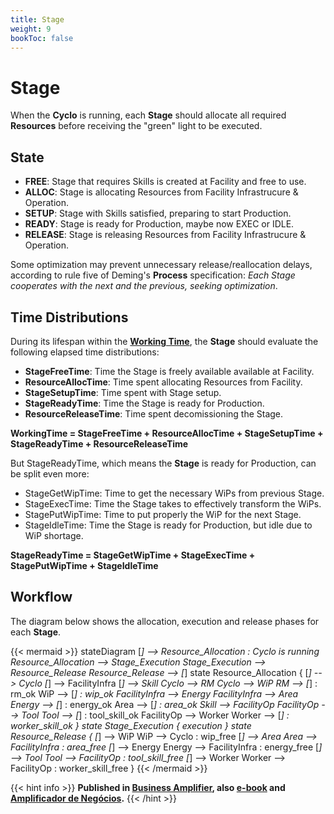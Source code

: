 ```yaml
---
title: Stage
weight: 9
bookToc: false
---
```

# Stage

When the **Cyclo** is running, each **Stage** should allocate all required **Resources** before receiving the "green" light to be executed.

## State

- **FREE**: Stage that requires Skills is created at Facility and free to use.
- **ALLOC**: Stage is allocating Resources from Facility Infrastrucure & Operation.
- **SETUP**: Stage with Skills satisfied, preparing to start Production.
- **READY**: Stage is ready for Production, maybe now EXEC or IDLE.
- **RELEASE**: Stage is releasing Resources from Facility Infrastrucure & Operation.

Some optimization may prevent unnecessary release/reallocation delays, according to rule five of Deming's **Process** specification: *Each Stage cooperates with the next and the previous, seeking optimization*.

## Time Distributions

During its lifespan within the [**Working Time**](/posts/tpm), the **Stage** should evaluate the following elapsed time distributions:

- **StageFreeTime**: Time the Stage is freely available available at Facility.
- **ResourceAllocTime**: Time spent allocating Resources from Facility.
- **StageSetupTime**: Time spent with Stage setup.
- **StageReadyTime**: Time the Stage is ready for Production.
- **ResourceReleaseTime**: Time spent decomissioning the Stage.

**WorkingTime = StageFreeTime + ResourceAllocTime + StageSetupTime + StageReadyTime + ResourceReleaseTime** 

But StageReadyTime, which means the **Stage** is ready for Production, can be split even more:

- StageGetWipTime: Time to get the necessary WiPs from previous Stage.
- StageExecTime: Time the Stage takes to effectively transform the WiPs.
- StagePutWipTime: Time to put properly the WiP for the next Stage.
- StageIdleTime: Time the Stage is ready for Production, but idle due to WiP shortage.

**StageReadyTime = StageGetWipTime + StageExecTime + StagePutWipTime + StageIdleTime**  

## Workflow

The diagram below shows the allocation, execution and release phases for each **Stage**.

{{< mermaid >}}
stateDiagram
    [*] --> Resource_Allocation : Cyclo is running
    Resource_Allocation --> Stage_Execution
    Stage_Execution --> Resource_Release
    Resource_Release --> [*]
    state Resource_Allocation {
        [*] --> Cyclo
        [*] --> FacilityInfra
        [*] --> Skill
        Cyclo --> RM
        Cyclo --> WiP
        RM --> [*] : rm_ok
        WiP --> [*] : wip_ok
        FacilityInfra --> Energy
        FacilityInfra --> Area
        Energy --> [*] : energy_ok
        Area --> [*] : area_ok
        Skill --> FacilityOp
        FacilityOp --> Tool
        Tool --> [*] : tool_skill_ok
        FacilityOp --> Worker
        Worker --> [*] : worker_skill_ok
    }
    state Stage_Execution {
        execution
    }
    state Resource_Release {
        [*] --> WiP
        WiP --> Cyclo : wip_free
        [*] --> Area
        Area --> FacilityInfra : area_free
        [*] --> Energy
        Energy --> FacilityInfra : energy_free
        [*] --> Tool
        Tool --> FacilityOp : tool_skill_free
        [*] --> Worker
        Worker --> FacilityOp : worker_skill_free
    }
{{< /mermaid >}}

{{< hint info >}}
**Published in [Business Amplifier](https://www.amazon.com/Business-Amplifier-M-Sc-Motta-Lopes/dp/B083XGK14Q), also [e-book](https://www.amazon.com/Business-Amplifier-Jose-Motta-Lopes-ebook-dp-B086L6V6QY/dp/B086L6V6QY/) and [Amplificador de Negócios](https://www.amazon.com/M-Sc-Jose-Motta-Lopes/dp/8592301009).**
{{< /hint >}}

